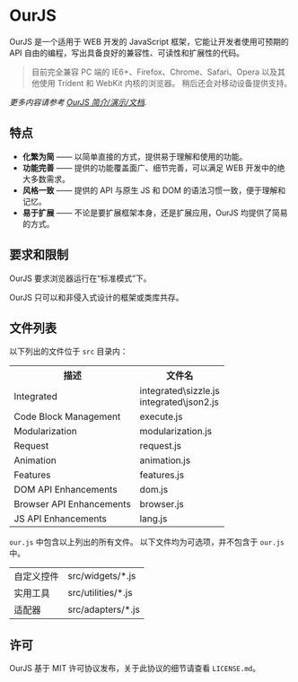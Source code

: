 # OurJS #

OurJS 是一个适用于 WEB 开发的 JavaScript 框架，它能让开发者使用可预期的 API 自由的编程，写出具备良好的兼容性、可读性和扩展性的代码。

> 目前完全兼容 PC 端的 IE6+、Firefox、Chrome、Safari、Opera 以及其他使用 Trident 和 WebKit 内核的浏览器。
> 稍后还会对移动设备提供支持。

*更多内容请参考 [OurJS 简介/演示/文档](http://s79.github.com/OurJS/).*


## 特点 ##

* **化繁为简** —— 以简单直接的方式，提供易于理解和使用的功能。
* **功能完善** —— 提供的功能覆盖面广、细节完善，可以满足 WEB 开发中的绝大多数需求。
* **风格一致** —— 提供的 API 与原生 JS 和 DOM 的语法习惯一致，便于理解和记忆。
* **易于扩展** —— 不论是要扩展框架本身，还是扩展应用，OurJS 均提供了简易的方式。


## 要求和限制 ##

OurJS 要求浏览器运行在“标准模式”下。

OurJS 只可以和非侵入式设计的框架或类库共存。


## 文件列表 ##

以下列出的文件位于 `src` 目录内：

<table>
  <tr>
    <th>描述</th><th>文件名</th>
  </tr>
  <tr>
    <td>Integrated</td><td>integrated\sizzle.js<br>integrated\json2.js</td>
  </tr>
  <tr>
    <td>Code Block Management</td><td>execute.js</td>
  </tr>
  <tr>
    <td>Modularization</td><td>modularization.js</td>
  </tr>
  <tr>
    <td>Request</td><td>request.js</td>
  </tr>
  <tr>
    <td>Animation</td><td>animation.js</td>
  </tr>
  <tr>
    <td>Features</td><td>features.js</td>
  </tr>
  <tr>
    <td>DOM API Enhancements</td><td>dom.js</td>
  </tr>
  <tr>
    <td>Browser API Enhancements</td><td>browser.js</td>
  </tr>
  <tr>
    <td>JS API Enhancements</td><td>lang.js</td>
  </tr>
</table>

`our.js` 中包含以上列出的所有文件。
以下文件均为可选项，并不包含于 `our.js` 中。

<table>
  <tr>
    <td>自定义控件</td><td>src/widgets/*.js</td>
  </tr>
  <tr>
    <td>实用工具</td><td>src/utilities/*.js</td>
  </tr>
  <tr>
    <td>适配器</td><td>src/adapters/*.js</td>
  </tr>
</table>


## 许可 ##

OurJS 基于 MIT 许可协议发布，关于此协议的细节请查看 `LICENSE.md`。
